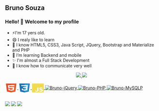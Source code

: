 <!--
### Hi there! 👋 Welcome to my profile

**BrunoVini/BrunoVini** is a ✨ _special_ ✨ repository because its `README.md` (this file) appears on your GitHub profile.

Here are some ideas to get you started:

- 🔭 I’m currently working on ...
- 🌱 I’m currently learning ...
- 👯 I’m looking to collaborate on ...
- 🤔 I’m looking for help with ...
- 💬 Ask me about ...
- 📫 How to reach me: ...
- 😄 Pronouns: ...
- ⚡ Fun fact: ...
-->

## Bruno Souza 

### Hello! 👋 Welcome to my profile

 - ⚡I'm 17 yers old. 
 - 😄 I realy like to learn
 - 🔭 I know HTML5, CSS3, Java Script, JQuery, Bootstrap and Materialize and PHP
 - 🌱 I’m learning Backend and mobile
 - ✨ I'm almost a Full Stack Development
 - 💬 I know how to communicate very well

<div align="center">
  <a href="https://github.com/BrunoVini">
  <img height="180em" src="https://github-readme-stats.vercel.app/api?username=BrunoVini&show_icons=true&theme=dracula&include_all_commits=true&count_private=true"/>
  <img height="180em" src="https://github-readme-stats.vercel.app/api/top-langs/?username=BrunoVini&layout=compact&langs_count=7&theme=dracula"/>
</div>
 
 <div style="display: inline_block"><br>
  <img align="center" alt="Bruno-HTML" height="30" width="40" src="https://raw.githubusercontent.com/devicons/devicon/master/icons/html5/html5-original.svg">
  <img align="center" alt="Bruno-CSS" height="30" width="40" src="https://raw.githubusercontent.com/devicons/devicon/master/icons/css3/css3-original.svg">
  <img align="center" alt="Bruno-Js" height="30" width="40" src="https://raw.githubusercontent.com/devicons/devicon/master/icons/javascript/javascript-plain.svg">
  <img align="center" alt="Bruno-jQuery" height="30" width="40" src="https://cdn.jsdelivr.net/gh/devicons/devicon/icons/jquery/jquery-plain-wordmark.svg" />
  <img align="center" alt="Bruno-PHP" height="30" width="40" src="https://cdn.jsdelivr.net/gh/devicons/devicon/icons/php/php-plain.svg">
  <img align="center" alt="Bruno-MySQLP" height="30" width="40" src="https://cdn.jsdelivr.net/gh/devicons/devicon/icons/mysql/mysql-original-wordmark.svg" />
  <!-- <img align="right" alt="Bruno-pic" height="150" style="border-radius:50px;" src="https://media.discordapp.net/attachments/639956127056134178/890373478988013628/Publicacoes_Instagram_1_1.png?width=676&height=676">
</div> -->

 ##
 <a href="https://www.linkedin.com/in/brunovini04/" target="_blank"><img src="https://img.shields.io/badge/-LinkedIn-%230077B5?style=for-the-badge&logo=linkedin&logoColor=white" target="_blank"></a> 
 <a href = "mailto:brunoluz858@gmail.com"><img src="https://img.shields.io/badge/-Gmail-D14836?style=for-the-badge&logo=gmail&logoColor=white" target="_blank"></a>
 <a href = "https://t.me/brunoviniuser"><img src="https://img.shields.io/badge/Telegram-2CA5E0?style=for-the-badge&logo=telegram&logoColor=white" target="_blank"></a>

